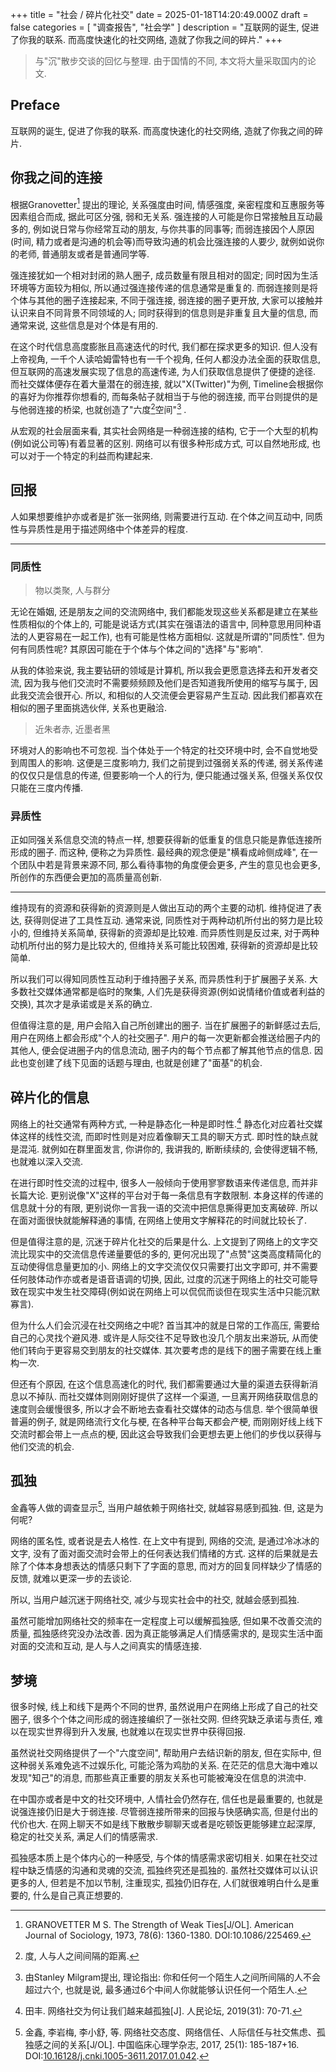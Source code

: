 +++
title = "社会 / 碎片化社交"
date = 2025-01-18T14:20:49.000Z
draft = false
categories = [ "调查报告", "社会学" ]
description = "互联网的诞生, 促进了你我的联系. 而高度快速化的社交网络, 造就了你我之间的碎片."
+++

> 与"沉"散步交谈的回忆与整理. 由于国情的不同, 本文将大量采取国内的论文.

## Preface

互联网的诞生, 促进了你我的联系. 而高度快速化的社交网络, 造就了你我之间的碎片.

## 你我之间的连接

根据Granovetter[^granovetterStrengthWeakTies1973] 提出的理论, 关系强度由时间, 情感强度, 亲密程度和互惠服务等因素组合而成, 据此可区分强, 弱和无关系. 强连接的人可能是你日常接触且互动最多的, 例如说日常与你经常互动的朋友, 与你共事的同事等; 而弱连接因个人原因(时间, 精力或者是沟通的机会等)而导致沟通的机会比强连接的人要少, 就例如说你的老师, 普通朋友或者是普通同学等.

强连接犹如一个相对封闭的熟人圈子, 成员数量有限且相对的固定; 同时因为生活环境等方面较为相似, 所以通过强连接传递的信息通常是重复的. 而弱连接则是将个体与其他的圈子连接起来, 不同于强连接, 弱连接的圈子更开放, 大家可以接触并认识来自不同背景不同领域的人; 同时获得到的信息则是非重复且大量的信息, 而通常来说, 这些信息是对个体是有用的. 

在这个时代信息高度膨胀且高速迭代的时代, 我们都在探求更多的知识. 但人没有上帝视角, 一千个人读哈姆雷特也有一千个视角, 任何人都没办法全面的获取信息, 但互联网的高速发展实现了信息的高速传递, 为人们获取信息提供了便捷的途径. 而社交媒体便存在着大量潜在的弱连接, 就以"X(Twitter)"为例, Timeline会根据你的喜好为你推荐你想看的, 而每条帖子就相当于与他的弱连接, 而平台则提供的是与他弱连接的桥梁, 也就创造了"六度[^Degree]空间"[^stanleySmallWorldPhenomenon1967] .

从宏观的社会层面来看, 其实社会网络是一种弱连接的结构, 它于一个大型的机构(例如说公司等)有着显著的区别. 网络可以有很多种形成方式, 可以自然地形成, 也可以对于一个特定的利益而构建起来.

## 回报

人如果想要维护亦或者是扩张一张网络, 则需要进行互动. 在个体之间互动中, 同质性与异质性是用于描述网络中个体差异的程度.

---

### 同质性

> 物以类聚, 人与群分

无论在婚姻, 还是朋友之间的交流网络中, 我们都能发现这些关系都是建立在某些性质相似的个体上的, 可能是说话方式(其实在强语法的语言中, 同种意思用同种语法的人更容易在一起工作), 也有可能是性格方面相似.  这就是所谓的"同质性". 但为何有同质性呢? 其原因可能在于个体与个体之间的"选择"与"影响".

从我的体验来说, 我主要钻研的领域是计算机, 所以我会更愿意选择去和开发者交流, 因为我与他们交流时不需要频频顾及他们是否知道我所使用的缩写与属于, 因此我交流会很开心. 所以, 和相似的人交流便会更容易产生互动. 因此我们都喜欢在相似的圈子里面挑选伙伴, 关系也更融洽.

> 近朱者赤, 近墨者黑

环境对人的影响也不可忽视. 当个体处于一个特定的社交环境中时, 会不自觉地受到周围人的影响. 这便是三度影响力, 我们之前提到过强弱关系的传递, 弱关系传递的仅仅只是信息的传递, 但要影响一个人的行为, 便只能通过强关系, 但强关系仅仅只能在三度内传播.

### 异质性

正如同强关系信息交流的特点一样, 想要获得新的低重复的信息只能是靠低连接所形成的圈子. 而这种, 便称之为异质性. 最经典的观念便是"横看成岭侧成峰", 在一个团队中若是背景来源不同, 那么看待事物的角度便会更多, 产生的意见也会更多, 所创作的东西便会更加的高质量高创新.

---

维持现有的资源和获得新的资源则是人做出互动的两个主要的动机. 维持促进了表达, 获得则促进了工具性互动. 通常来说, 同质性对于两种动机所付出的努力是比较小的, 但维持关系简单, 获得新的资源却是比较难. 而异质性则是反过来, 对于两种动机所付出的努力是比较大的, 但维持关系可能比较困难, 获得新的资源却是比较简单.

所以我们可以得知同质性互动利于维持圈子关系, 而异质性利于扩展圈子关系. 大多数社交媒体通常都是临时的聚集, 人们先是获得资源(例如说情绪价值或者利益的交换), 其次才是承诺或是关系的确立.

但值得注意的是, 用户会陷入自己所创建出的圈子. 当在扩展圈子的新鲜感过去后, 用户在网络上都会形成"个人的社交圈子". 用户的每一次更新都会推送给圈子内的其他人, 便会促进圈子内的信息流动, 圈子内的每个节点都了解其他节点的信息. 因此也变创建了线下见面的话题与理由, 也就是创建了"面基"的机会.

## 碎片化的信息

网络上的社交通常有两种方式, 一种是静态化一种是即时性.[^tianWangLuo2019] 静态化对应着社交媒体这样的线性交流, 而即时性则是对应着像聊天工具的聊天方式. 即时性的缺点就是混沌. 就例如在群里面发言, 你讲你的, 我讲我的, 断断续续的, 会使得逻辑不畅, 也就难以深入交流.

在进行即时性交流的过程中, 很多人一般倾向于使用寥寥数语来传递信息, 而并非长篇大论. 更别说像"X"这样的平台对于每一条信息有字数限制. 本身这样的传递的信息就十分的有限, 更别说你一言我一语的交流中把信息撕得更加支离破碎. 所以在面对面很快就能解释通的事情, 在网络上使用文字解释花的时间就比较长了.

但是值得注意的是, 沉迷于碎片化社交的后果是什么. 上文提到了网络上的文字交流比现实中的交流信息传递量要低的多的, 更何况出现了"点赞"这类高度精简化的互动使得信息量更加的小. 网络上的文字交流仅仅只需要打出文字即可, 并不需要任何肢体动作亦或者是语音语调的切换, 因此, 过度的沉迷于网络上的社交可能导致在现实中发生社交障碍(例如说在网络上可以侃侃而谈但在现实生活中只能沉默寡言).

但为什么人们会沉浸在社交网络之中呢? 首当其冲的就是日常的工作高压, 需要给自己的心灵找个避风港. 或许是人际交往不足导致也没几个朋友出来游玩, 从而使他们转向于更容易交到朋友的社交媒体. 其次要考虑的是线下的圈子需要在线上重构一次. 

但还有个原因, 在这个信息高速化的时代, 我们都需要通过大量的渠道去获得新消息以不掉队. 而社交媒体则刚刚好提供了这样一个渠道, 一旦离开网络获取信息的速度则会缓慢很多, 所以才会不断地去查看社交媒体的动态与信息. 举个很简单很普遍的例子, 就是网络流行文化与梗, 在各种平台每天都会产梗, 而刚刚好线上线下交流时都会带上一点点的梗, 因此这会导致我们会更想去更上他们的步伐以获得与他们交流的机会.

## 孤独

金鑫等人做的调查显示[^jingWangLuo2017], 当用户越依赖于网络社交, 就越容易感到孤独. 但, 这是为何呢?

网络的匿名性, 或者说是去人格性. 在上文中有提到, 网络的交流, 是通过冷冰冰的文字, 没有了面对面交流时会带上的任何表达我们情绪的方式. 这样的后果就是去除了个体本身想表达的情感只剩下了字面的意思, 而对方的回复同样缺少了情感的反馈, 就难以更深一步的去谈论. 

所以, 当用户越沉迷于网络社交, 减少与现实社会中的社交, 就越会感到孤独. 

虽然可能增加网络社交的频率在一定程度上可以缓解孤独感, 但如果不改善交流的质量, 孤独感终究没办法改善. 因为真正能够满足人们情感需求的, 是现实生活中面对面的交流和互动, 是人与人之间真实的情感连接.

## 梦境

很多时候, 线上和线下是两个不同的世界, 虽然说用户在网络上形成了自己的社交圈子, 很多个个体之间形成的弱连接编织了一张社交网. 但终究缺乏承诺与责任, 难以在现实世界得到升入发展, 也就难以在现实世界中获得回报.

虽然说社交网络提供了一个"六度空间", 帮助用户去结识新的朋友, 但在实际中, 但这种弱关系难免逃不过娱乐化, 可能沦落为鸡肋的关系. 在茫茫的信息大海中难以发现"知己"的消息, 而那些真正重要的朋友关系也可能被淹没在信息的洪流中.

在中国亦或者是中文的社交环境中, 人情社会仍然存在, 信任也是最重要的, 也就是说强连接仍旧是大于弱连接. 尽管弱连接所带来的回报与快感确实高, 但是付出的代价也大. 在网上聊天不如是线下散散步聊聊天或者是吃顿饭更能够建立起深厚, 稳定的社交关系, 满足人们的情感需求.

孤独感本质上是个体内心的一种感受, 与个体的情感需求密切相关. 如果在社交过程中缺乏情感的沟通和灵魂的交流, 孤独终究还是孤独的. 虽然社交媒体可以认识更多的人, 但若是不加以节制, 注重现实, 孤独仍旧存在, 人们就很难明白什么是重要的, 什么是自己真正想要的.

[^granovetterStrengthWeakTies1973]: GRANOVETTER M S. The Strength of Weak Ties[J/OL]. American Journal of Sociology, 1973, 78(6): 1360-1380. DOI:10.1086/225469.
[^stanleySmallWorldPhenomenon1967]: 由Stanley Milgram提出, 理论指出: 你和任何一个陌生人之间所间隔的人不会超过六个, 也就是说, 最多通过6个中间人你就能够认识任何一个陌生人.
[^tianWangLuo2019]: 田丰. 网络社交为何让我们越来越孤独[J]. 人民论坛, 2019(31): 70-71.
[^jingWangLuo2017]: 金鑫, 李岩梅, 李小舒, 等. 网络社交态度、网络信任、人际信任与社交焦虑、孤独感之间的关系[J/OL]. 中国临床心理学杂志, 2017, 25(1): 185-187+16. DOI:[10.16128/j.cnki.1005-3611.2017.01.042](https://doi.org/10.16128/j.cnki.1005-3611.2017.01.042).
[^Degree]: 度, 人与人之间间隔的距离.
